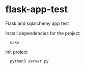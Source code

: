 # flask-app-test
Flask and sqlalchemy app test

Install dependencies for the project

      make


Init project

      python3 server.py
